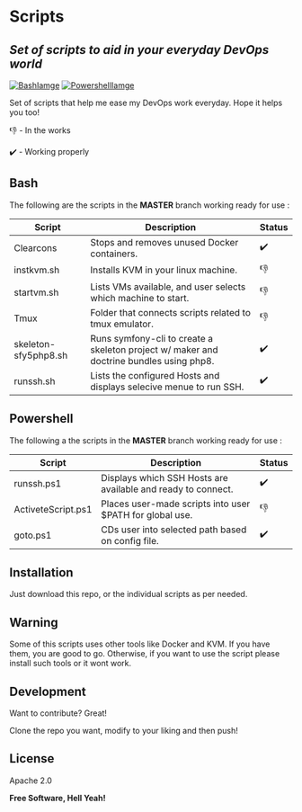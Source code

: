 # Scripts
## _Set of scripts to aid in your everyday DevOps world_

 [![BashIamge](https://github.com/Andres-CS/scripts/blob/master/Images/bash.png)](https://www.gnu.org/software/bash/)
 [![PowershellIamge](https://github.com/Andres-CS/scripts/blob/master/Images/powershell.png)](https://docs.microsoft.com/en-us/powershell/) 

Set of scripts that help me ease my DevOps work everyday.
Hope it helps you too! 

:-1: - In the works

:heavy_check_mark: - Working properly

## Bash 
The following are the scripts in the **MASTER**  branch working ready for use :

| Script        | Description | Status |
| ------        | ----------- | ------ |
|Clearcons      | Stops and removes unused Docker containers. | :heavy_check_mark:
|instkvm.sh     | Installs KVM in your linux machine. | :-1:
|startvm.sh     | Lists VMs available, and user selects which machine to start. |:-1:
|Tmux           | Folder that connects scripts related to tmux emulator. | :-1:
|skeleton-sfy5php8.sh | Runs symfony-cli to create a skeleton project w/ maker and doctrine bundles using php8. | :heavy_check_mark:
|runssh.sh      | Lists the configured Hosts and displays selecive menue to run SSH. |:heavy_check_mark:

## Powershell 
The following a the scripts in the **MASTER**  branch working ready for use :

| Script        | Description | Status |
| ------        | ----------- | ------ |
| runssh.ps1    | Displays which SSH Hosts are available and ready to connect. | :heavy_check_mark:
| ActiveteScript.ps1 | Places user-made scripts into user $PATH for global use. | :-1:
| goto.ps1      | CDs user into selected path based on config file. |:heavy_check_mark:

## Installation

Just download this repo, or the individual scripts as per needed.

## Warning

Some of this scripts uses other tools like Docker and KVM. 
If you have them, you are good to go.
Otherwise, if you want to use the script please install such tools or it wont work.

## Development

Want to contribute? Great!

Clone the repo you want, modify to your liking and then push! 

## License

Apache 2.0

**Free Software, Hell Yeah!**
